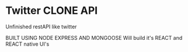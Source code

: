# Twitter CLONE API

Unfinished restAPI like twitter

BUILT USING NODE EXPRESS AND MONGOOSE
Will build it's REACT and REACT native UI's

